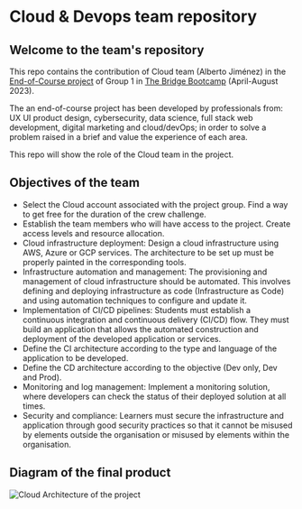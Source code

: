 # Cloud & Devops team repository

## Welcome to the team's repository

This repo contains the contribution of Cloud team (Alberto Jiménez) in the [End-of-Course project](https://github.com/desafioteam1) of Group 1 in [The Bridge Bootcamp](https://www.thebridge.tech/?utm_medium=ppc&utm_source=adwords&utm_campaign=GA_The+Bridge_Marca&utm_term=the%20bridge%20digital%20talent%20accelerator&hsa_kw=the%20bridge%20digital%20talent%20accelerator&hsa_net=adwords&hsa_ver=3&hsa_cam=6496961935&hsa_ad=549241137266&hsa_acc=1272778203&hsa_src=g&hsa_grp=82036397030&hsa_mt=e&hsa_tgt=kwd-871631829007&gclid=CjwKCAjw38SoBhB6EiwA8EQVLunbzVugN_VHOL1Njxdi6G6iMTx0ddCNkAFqmIgM6EGE1OdYzObFlxoCzIcQAvD_BwE) (April-August 2023).

The an end-of-course project has been developed by professionals from: UX UI product design, cybersecurity, data science, full stack web development, digital marketing and cloud/devOps; in order to solve a problem raised in a brief and value the experience of each area.

This repo will show the role of the Cloud team in the project.

## Objectives of the team


- Select the Cloud account associated with the project group. Find a way to get free for the duration of the crew challenge.
- Establish the team members who will have access to the project. Create access levels and resource allocation.
- Cloud infrastructure deployment: Design a cloud infrastructure using AWS, Azure or GCP services. The architecture to be set up must be properly painted in the corresponding tools.
- Infrastructure automation and management: The provisioning and management of cloud infrastructure should be automated. This involves defining and deploying infrastructure as code (Infrastructure as Code) and using automation techniques to configure and update it.
- Implementation of CI/CD pipelines: Students must establish a continuous integration and continuous delivery (CI/CD) flow. They must build an application that allows the automated construction and deployment of the developed application or services.
- Define the CI architecture according to the type and language of the application to be developed.
- Define the CD architecture according to the objective (Dev only, Dev and Prod).
- Monitoring and log management: Implement a monitoring solution, where developers can check the status of their deployed solution at all times.
- Security and compliance: Learners must secure the infrastructure and application through good security practices so that it cannot be misused by elements outside the organisation or misused by elements within the organisation.


## Diagram of the final product

![Cloud Architecture of the project](https://github.com/AlbertoJBaez/Cloud-Final-Project/assets/130974706/357df365-481d-43d0-8f45-ad67cf8d94c3)


